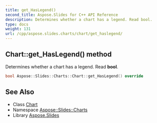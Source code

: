 ```yaml
---
title: get_HasLegend()
second_title: Aspose.Slides for C++ API Reference
description: Determines whether a chart has a legend. Read bool.
type: docs
weight: 131
url: /cpp/aspose.slides.charts/chart/get_haslegend/
---
```

## Chart::get_HasLegend() method


Determines whether a chart has a legend. Read **bool**.

```cpp
bool Aspose::Slides::Charts::Chart::get_HasLegend() override
```

## See Also

* Class [Chart](./)
* Namespace [Aspose::Slides::Charts](../)
* Library [Aspose.Slides](../../)
